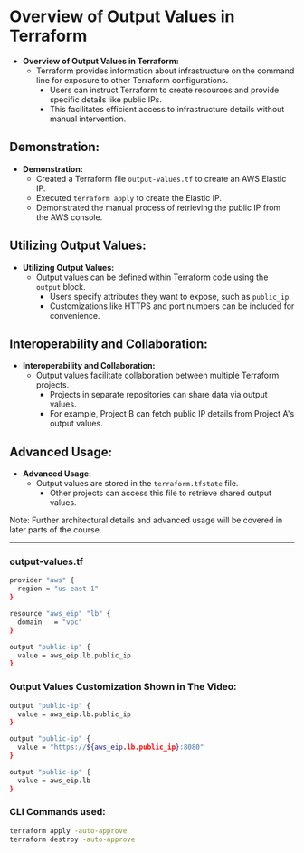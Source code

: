 # Overview of Output Values in Terraform

- **Overview of Output Values in Terraform:**
  - Terraform provides information about infrastructure on the command line for exposure to other Terraform configurations.
    - Users can instruct Terraform to create resources and provide specific details like public IPs.
    - This facilitates efficient access to infrastructure details without manual intervention.

## Demonstration:

- **Demonstration:**
  - Created a Terraform file `output-values.tf` to create an AWS Elastic IP.
  - Executed `terraform apply` to create the Elastic IP.
  - Demonstrated the manual process of retrieving the public IP from the AWS console.

## Utilizing Output Values:

- **Utilizing Output Values:**
  - Output values can be defined within Terraform code using the `output` block.
    - Users specify attributes they want to expose, such as `public_ip`.
    - Customizations like HTTPS and port numbers can be included for convenience.

## Interoperability and Collaboration:

- **Interoperability and Collaboration:**
  - Output values facilitate collaboration between multiple Terraform projects.
    - Projects in separate repositories can share data via output values.
    - For example, Project B can fetch public IP details from Project A's output values.

## Advanced Usage:

- **Advanced Usage:**
  - Output values are stored in the `terraform.tfstate` file.
    - Other projects can access this file to retrieve shared output values.

Note: Further architectural details and advanced usage will be covered in later parts of the course.

---

### output-values.tf

```sh
provider "aws" {
  region = "us-east-1"
}

resource "aws_eip" "lb" {
  domain   = "vpc"
}

output "public-ip" {
  value = aws_eip.lb.public_ip
}
```

### Output Values Customization Shown in The Video:

```sh
output "public-ip" {
  value = aws_eip.lb.public_ip
}
```

```sh
output "public-ip" {
  value = "https://${aws_eip.lb.public_ip}:8080"
}
```

```sh
output "public-ip" {
  value = aws_eip.lb
}
```

### CLI Commands used:
```sh
terraform apply -auto-approve
terraform destroy -auto-approve
```